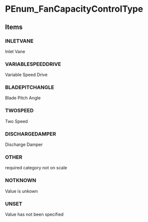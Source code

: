 # PEnum_FanCapacityControlType


<!-- end of short definition -->
## Items

### INLETVANE
Inlet Vane

### VARIABLESPEEDDRIVE
Variable Speed Drive

### BLADEPITCHANGLE
Blade Pitch Angle

### TWOSPEED
Two Speed

### DISCHARGEDAMPER
Discharge Damper

### OTHER
required category not on scale

### NOTKNOWN
Value is unkown

### UNSET
Value has not been specified
